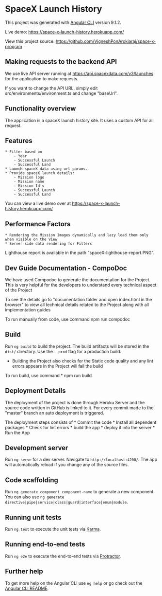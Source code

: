 # SpaceX Launch History

This project was generated with [Angular CLI](https://github.com/angular/angular-cli) version 9.1.2.

Live demo: https://space-x-launch-history.herokuapp.com/

View this project source: https://github.com/VigneshPonArokiaraj/space-x-program

## Making requests to the backend API

We use live API server running at https://api.spacexdata.com/v3/launches for the application to make requests.

If you want to change the API URL, simply edit src/environments/environment.ts and change "baseUrl".

## Functionality overview

The application is a spaceX launch history site. It uses a custom API for all request. 

## Features
	* Filter based on 
		- Year
		- Successful Launch
		- Successful Land
	* Launch spaceX data using url params.
	* Provide spaceX launch details:
		- Mission logo
		- Mission name
		- Mission Id's
		- Successful Launch
		- Successful Land
		
You can view a live demo over at https://space-x-launch-history.herokuapp.com/

## Performance Factors

	* Rendering the Mission Images dynamically and lazy load them only when visible on the View
	* Server side data rendering for Filters
	
Lighthouse report is available in the path "spaceX-lighthouse-report.PNG".
	
## Dev Guide Documentation - CompoDoc

We have used Compodoc to generate the documentation for the Project. 
This is very helpful for the developers to understand every technical aspect of the Project

To see the details go to "documentation folder and open index.html in the browser" to view all technical details related to the Project along with all implementation guides

To run manually from code, use command
npm run compodoc

## Build

Run `ng build` to build the project. The build artifacts will be stored in the `dist/` directory. Use the `--prod` flag for a production build.

* Building the Project also checks for the Static code quality and any lint errors appears in the Project will fail the build

To run build, use command
	* npm run build

## Deployment Details

The deployment of the project is done through Heroku Server and the source code written in GitHub is linked to it.
For every commit made to the "master" branch an auto deployment is triggered.

The deployment steps consists of 
	* Commit the code
	* Install all dependent packages
	* Check for lint errors
	* build the app
	* deploy it into the server
	* Run the App  
 
## Development server

Run `ng serve` for a dev server. Navigate to `http://localhost:4200/`. The app will automatically reload if you change any of the source files.

## Code scaffolding

Run `ng generate component component-name` to generate a new component. You can also use `ng generate directive|pipe|service|class|guard|interface|enum|module`.

## Running unit tests

Run `ng test` to execute the unit tests via [Karma](https://karma-runner.github.io).

## Running end-to-end tests

Run `ng e2e` to execute the end-to-end tests via [Protractor](http://www.protractortest.org/).

## Further help

To get more help on the Angular CLI use `ng help` or go check out the [Angular CLI README](https://github.com/angular/angular-cli/blob/master/README.md).

